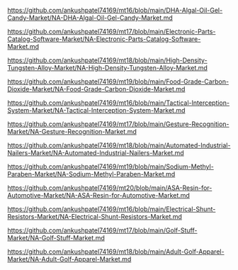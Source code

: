<p><a href="https://github.com/ankushpatel74169/mt16/blob/main/DHA-Algal-Oil-Gel-Candy-Market/NA-DHA-Algal-Oil-Gel-Candy-Market.md">https://github.com/ankushpatel74169/mt16/blob/main/DHA-Algal-Oil-Gel-Candy-Market/NA-DHA-Algal-Oil-Gel-Candy-Market.md</a></p><p><a href="https://github.com/ankushpatel74169/mt17/blob/main/Electronic-Parts-Catalog-Software-Market/NA-Electronic-Parts-Catalog-Software-Market.md">https://github.com/ankushpatel74169/mt17/blob/main/Electronic-Parts-Catalog-Software-Market/NA-Electronic-Parts-Catalog-Software-Market.md</a></p><p><a href="https://github.com/ankushpatel74169/mt18/blob/main/High-Density-Tungsten-Alloy-Market/NA-High-Density-Tungsten-Alloy-Market.md">https://github.com/ankushpatel74169/mt18/blob/main/High-Density-Tungsten-Alloy-Market/NA-High-Density-Tungsten-Alloy-Market.md</a></p><p><a href="https://github.com/ankushpatel74169/mt19/blob/main/Food-Grade-Carbon-Dioxide-Market/NA-Food-Grade-Carbon-Dioxide-Market.md">https://github.com/ankushpatel74169/mt19/blob/main/Food-Grade-Carbon-Dioxide-Market/NA-Food-Grade-Carbon-Dioxide-Market.md</a></p><p><a href="https://github.com/ankushpatel74169/mt16/blob/main/Tactical-Interception-System-Market/NA-Tactical-Interception-System-Market.md">https://github.com/ankushpatel74169/mt16/blob/main/Tactical-Interception-System-Market/NA-Tactical-Interception-System-Market.md</a></p><p><a href="https://github.com/ankushpatel74169/mt17/blob/main/Gesture-Recognition-Market/NA-Gesture-Recognition-Market.md">https://github.com/ankushpatel74169/mt17/blob/main/Gesture-Recognition-Market/NA-Gesture-Recognition-Market.md</a></p><p><a href="https://github.com/ankushpatel74169/mt18/blob/main/Automated-Industrial-Nailers-Market/NA-Automated-Industrial-Nailers-Market.md">https://github.com/ankushpatel74169/mt18/blob/main/Automated-Industrial-Nailers-Market/NA-Automated-Industrial-Nailers-Market.md</a></p><p><a href="https://github.com/ankushpatel74169/mt19/blob/main/Sodium-Methyl-Paraben-Market/NA-Sodium-Methyl-Paraben-Market.md">https://github.com/ankushpatel74169/mt19/blob/main/Sodium-Methyl-Paraben-Market/NA-Sodium-Methyl-Paraben-Market.md</a></p><p><a href="https://github.com/ankushpatel74169/mt20/blob/main/ASA-Resin-for-Automotive-Market/NA-ASA-Resin-for-Automotive-Market.md">https://github.com/ankushpatel74169/mt20/blob/main/ASA-Resin-for-Automotive-Market/NA-ASA-Resin-for-Automotive-Market.md</a></p><p><a href="https://github.com/ankushpatel74169/mt16/blob/main/Electrical-Shunt-Resistors-Market/NA-Electrical-Shunt-Resistors-Market.md">https://github.com/ankushpatel74169/mt16/blob/main/Electrical-Shunt-Resistors-Market/NA-Electrical-Shunt-Resistors-Market.md</a></p><p><a href="https://github.com/ankushpatel74169/mt17/blob/main/Golf-Stuff-Market/NA-Golf-Stuff-Market.md">https://github.com/ankushpatel74169/mt17/blob/main/Golf-Stuff-Market/NA-Golf-Stuff-Market.md</a></p><p><a href="https://github.com/ankushpatel74169/mt18/blob/main/Adult-Golf-Apparel-Market/NA-Adult-Golf-Apparel-Market.md">https://github.com/ankushpatel74169/mt18/blob/main/Adult-Golf-Apparel-Market/NA-Adult-Golf-Apparel-Market.md</a></p>
